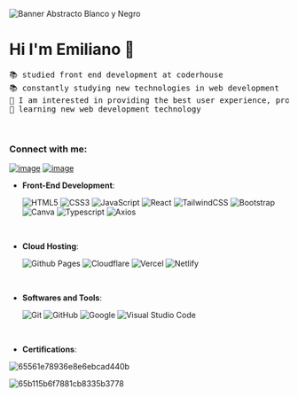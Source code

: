 ![Banner Abstracto Blanco y Negro](https://github.com/user-attachments/assets/0f53bb15-ee01-42ae-a205-c547c9b0e682)

 # Hi I'm Emiliano 👋

<pre>
📚 studied front end development at coderhouse
📚 constantly studying new technologies in web development
🚩 I am interested in providing the best user experience, prototyping and usability testing
🌱 learning new web development technology
</pre>

<br>   
    <h3 >Connect with me:</h3>
<div>

[![image](https://img.shields.io/badge/LinkedIn-0077B5?style=for-the-badge&logo=linkedin&logoColor=white)](https://www.linkedin.com/in/emiliano-cabral-005100200/)
[![image](https://img.shields.io/badge/Gmail-D14836?style=for-the-badge&logo=gmail&logoColor=white)](mailto:produtor.emicabral95@gmail.com)
  
</div>

- **Front-End Development**:

   ![HTML5](https://img.shields.io/badge/HTML5%20-%23E34F26.svg?style=for-the-badge&logo=html5&logoColor=white)
   ![CSS3](https://img.shields.io/badge/CSS%20-%231572B6.svg?style=for-the-badge&logo=css3&logoColor=white)
   ![JavaScript](https://img.shields.io/badge/JavaScript%20-%23F7DF1E.svg?style=for-the-badge&logo=javascript&logoColor=black)
  ![React](https://img.shields.io/badge/react-%2320232a.svg?style=for-the-badge&logo=react&logoColor=%2361DAFB)
  ![TailwindCSS](https://img.shields.io/badge/tailwindcss-%2338B2AC.svg?style=for-the-badge&logo=tailwind-css&logoColor=white)
  ![Bootstrap](https://img.shields.io/badge/bootstrap-%23563D7C.svg?style=for-the-badge&logo=bootstrap&logoColor=white)
  ![Canva](https://img.shields.io/badge/Canva-%2300C4CC.svg?style=for-the-badge&logo=Canva&logoColor=white)
  ![Typescript](https://img.shields.io/badge/typescript-3178C6.svg?style=for-the-badge&logo=typescript&logoColor=white)
  ![Axios](https://img.shields.io/badge/Axios-5A29E4?style=flat-square&logo=Axios&logoColor=white)


<br>



- **Cloud Hosting**:

    ![Github Pages](https://img.shields.io/badge/GitHub%20Pages-%23327FC7.svg?style=for-the-badge&logo=github&logoColor=white)
  ![Cloudflare](https://img.shields.io/badge/Cloudflare-F38020?style=for-the-badge&logo=Cloudflare&logoColor=white)
  ![Vercel](https://img.shields.io/badge/vercel-%23000000.svg?style=for-the-badge&logo=vercel&logoColor=white)
  ![Netlify](https://img.shields.io/badge/netlify-%23000000.svg?style=for-the-badge&logo=netlify&logoColor=#00C7B7)
    
<br>

- **Softwares and Tools**:

    ![Git](https://img.shields.io/badge/git-%23F05033.svg?style=for-the-badge&logo=git&logoColor=white)
    ![GitHub](https://img.shields.io/badge/github-%23121011.svg?style=for-the-badge&logo=github&logoColor=white)
    ![Google](https://img.shields.io/badge/google-%234285F4.svg?style=for-the-badge&logo=google&logoColor=white)
    ![Visual Studio Code](https://img.shields.io/badge/Visual%20Studio%20Code-0078d7.svg?style=for-the-badge&logo=visual-studio-code&logoColor=white) 

<br>


- **Certifications**:

![65561e78936e8e6ebcad440b](https://github.com/user-attachments/assets/cbcb859b-1431-424c-88e7-a6647d60d719)

![65b115b6f7881cb8335b3778](https://github.com/user-attachments/assets/242a28d3-a47e-4edf-b08f-074ecbad8a2a)


